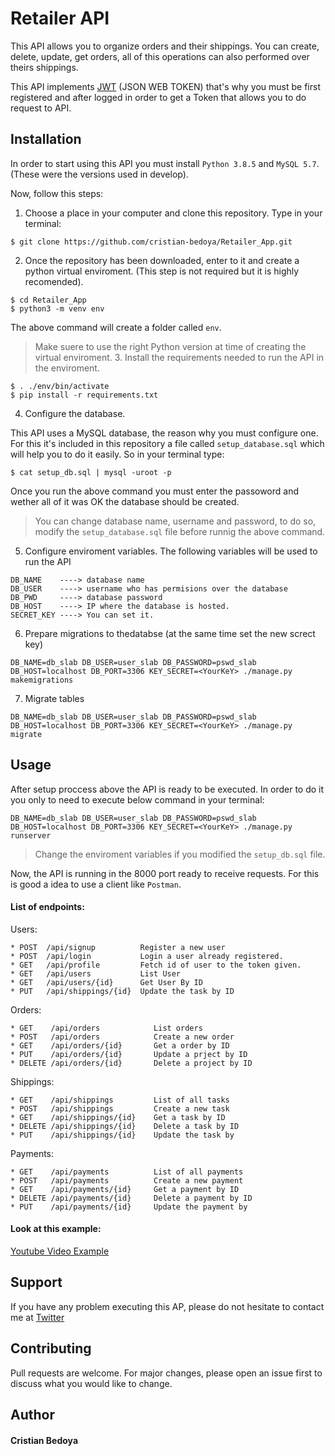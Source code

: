 # Retailer API

This API allows you to organize orders and their shippings. You can create, delete, update, get orders, all of this operations can also performed over theirs shippings.

This API implements [JWT](https://en.wikipedia.org/wiki/JSON_Web_Token) (JSON WEB TOKEN) that's why you must be first registered and after logged in order to get a Token that allows you to do request to API.

## Installation

In order to start using this API you must install `Python 3.8.5` and `MySQL 5.7`. (These were the versions used in develop).

Now, follow this steps:

1. Choose a place in your computer and clone this repository. Type in your terminal:

```
$ git clone https://github.com/cristian-bedoya/Retailer_App.git
```

2. Once the repository has been downloaded, enter to it and create a python virtual enviroment. (This step is not required but it is highly recomended).

```
$ cd Retailer_App
$ python3 -m venv env

```

The above command will create a folder called `env`.

> Make suere to use the right Python version at time of creating the virtual enviroment. 3. Install the requirements needed to run the API in the enviroment.

```
$ . ./env/bin/activate
$ pip install -r requirements.txt
```

4. Configure the database.

This API uses a MySQL database, the reason why you must configure one. For this it's included in this repository a file called `setup_database.sql` which will help you to do it easily. So in your terminal type:

```
$ cat setup_db.sql | mysql -uroot -p
```

Once you run the above command you must enter the passoword and wether all of it was OK the database should be created.

> You can change database name, username and password, to do so, modify the `setup_database.sql` file before runnig the above command.

5. Configure enviroment variables. The following variables will be used to run the API

```
DB_NAME    ----> database name
DB_USER    ----> username who has permisions over the database
DB_PWD     ----> database password
DB_HOST    ----> IP where the database is hosted.
SECRET_KEY ----> You can set it.
```

6. Prepare migrations to thedatabse (at the same time set the new screct key)

```
DB_NAME=db_slab DB_USER=user_slab DB_PASSWORD=pswd_slab DB_HOST=localhost DB_PORT=3306 KEY_SECRET=<YourKeY> ./manage.py makemigrations
```

7. Migrate tables

```
DB_NAME=db_slab DB_USER=user_slab DB_PASSWORD=pswd_slab DB_HOST=localhost DB_PORT=3306 KEY_SECRET=<YourKeY> ./manage.py migrate

```

## Usage

After setup proccess above the API is ready to be executed. In order to do it you only to need to execute below command in your terminal:

```
DB_NAME=db_slab DB_USER=user_slab DB_PASSWORD=pswd_slab DB_HOST=localhost DB_PORT=3306 KEY_SECRET=<YourKeY> ./manage.py runserver
```

> Change the enviroment variables if you modified the `setup_db.sql` file.

Now, the API is running in the 8000 port ready to receive requests. For this is good a idea to use a client like `Postman`.

#### List of endpoints:

Users:

```
* POST  /api/signup          Register a new user
* POST  /api/login           Login a user already registered.
* GET   /api/profile         Fetch id of user to the token given.
* GET   /api/users           List User
* GET   /api/users/{id}      Get User By ID
* PUT   /api/shippings/{id}  Update the task by ID
```

Orders:

```
* GET    /api/orders            List orders
* POST   /api/orders            Create a new order
* GET    /api/orders/{id}       Get a order by ID
* PUT    /api/orders/{id}       Update a prject by ID
* DELETE /api/orders/{id}       Delete a project by ID

```

Shippings:

```
* GET    /api/shippings         List of all tasks
* POST   /api/shippings         Create a new task
* GET    /api/shippings/{id}    Get a task by ID
* DELETE /api/shippings/{id}    Delete a task by ID
* PUT    /api/shippings/{id}    Update the task by

```

Payments:

```
* GET    /api/payments          List of all payments
* POST   /api/payments          Create a new payment
* GET    /api/payments/{id}     Get a payment by ID
* DELETE /api/payments/{id}     Delete a payment by ID
* PUT    /api/payments/{id}     Update the payment by

```

#### Look at this example:

[Youtube Video Example](https://youtu.be/2uOVQPvB-ZA)

## Support

If you have any problem executing this AP, please do not hesitate to contact me at [Twitter](https://twitter.com/crisbedbla)

## Contributing

Pull requests are welcome. For major changes, please open an issue first to discuss what you would like to change.

## Author

#### Cristian Bedoya
